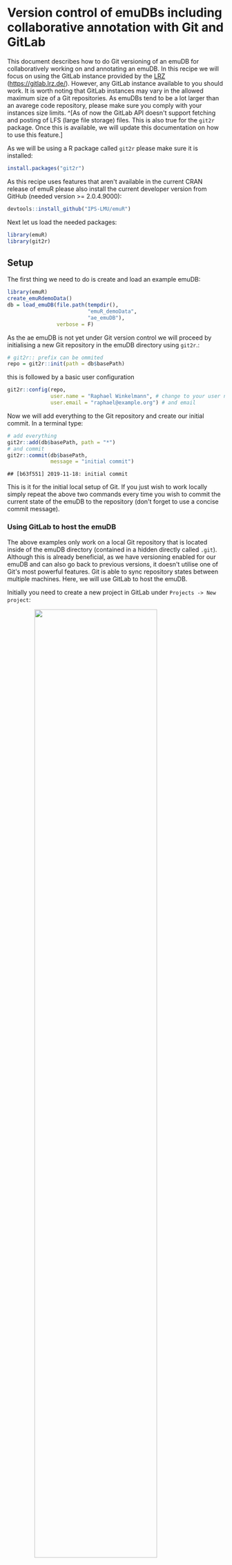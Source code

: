 # Version control of emuDBs including collaborative annotation with Git and GitLab



This document describes how to do Git versioning of an emuDB for collaboratively working on and annotating an emuDB. In this recipe we will focus on using the GitLab instance provided by the [LRZ](https://www.lrz.de/) (https://gitlab.lrz.de/). However, any GitLab instance available to you should work. It is worth noting that GitLab instances may vary in the allowed maximum size of a Git repositories. As emuDBs tend to be a lot larger than an avarege code repository, please make sure you comply with your instances size limits. ^[As of now the GitLab API doesn't support fetching and posting of LFS (large file storage) files. This is also true for the `git2r` package. Once this is available, we will update this documentation on how to use this feature.]

As we will be using a R package called `git2r` please make sure it is installed:


```r
install.packages("git2r")
```

As this recipe uses features that aren't available in the current CRAN release of emuR please also install the current developer version from GitHub (needed version >= 2.0.4.9000):


```r
devtools::install_github("IPS-LMU/emuR")
```

Next let us load the needed packages:


```r
library(emuR)
library(git2r)
```

## Setup

The first thing we need to do is create and load an example emuDB:


```r
library(emuR)
create_emuRdemoData()
db = load_emuDB(file.path(tempdir(),
                          "emuR_demoData",
                          "ae_emuDB"),
                verbose = F)
```

As the ae emuDB is not yet under Git version control we will proceed by initialising a new Git repository in the emuDB directory using `git2r`.:


```r
# git2r:: prefix can be ommited
repo = git2r::init(path = db$basePath)
```

this is followed by a basic user configuration 


```r
git2r::config(repo, 
              user.name = "Raphael Winkelmann", # change to your user name
              user.email = "raphael@example.org") # and email
```

Now we will add everything to the Git repository and create our initial commit. In a terminal type:


```r
# add everything
git2r::add(db$basePath, path = "*")
# and commit
git2r::commit(db$basePath, 
              message = "initial commit")
```

```
## [b63f551] 2019-11-18: initial commit
```

This is it for the initial local setup of Git. If you just wish to work locally simply repeat the above two commands every time you wish to commit the current state of the emuDB to the repository (don't forget to use a concise commit message).

### Using GitLab to host the emuDB

The above examples only work on a local Git repository that is located inside of the emuDB directory (contained in a hidden directly called `.git`). Although this is already beneficial, as we have versioning enabled for our emuDB and can also go back to previous versions, it doesn't utilise one of Git's most powerful features. Git is able to sync repository states between multiple machines. Here, we will use GitLab to host the emuDB.

Initially you need to create a new project in GitLab under `Projects -> New project`:

<img src="pics/GitLab-newProject1.png" width="75%" style="display: block; margin: auto;" />

that has the same name as the emuDB:

<img src="pics/GitLab-newProject2.png" width="75%" style="display: block; margin: auto;" />

Make sure to change the `Project slug` to match the casing (\_emuDB vs. emudb) of the database suffix. The URL of the repository should now be something like: https://gitlab.lrz.de/raphywink/ae_emuDB.git. Next, we will add the newly created remote repo to the configuration of the local repo. In the R console type:


```r
git2r::remote_add(db$basePath, 
                  name = "origin", 
                  url = "https://gitlab.lrz.de/raphywink/ae_emuDB.git")
```

To be allowed to push to the remote repository we will use personal access tokens provided by GitLab. In GitLab navigate to `Settings` -> `Access Tokens` and create a personal access token with a fitting name and an **api** scope.

<img src="pics/GitLab-AccessTokens.png" width="75%" style="display: block; margin: auto;" />

Once a private token was created and copied, add the following line to your `$HOME/.Renviron` file (the location of the `.Renviron` file may vary on Windows):


```r
GITLAB_PAT="reQFspQnbCHbvTfHjwfP" # replace with own access token
```

Adding this token to your `.Renviron` file has the advantage that you will not have to include your token as part of your R scripts which makes your scripts transferable. As the `.Renviron` file is read during R's start-up please close and reopen RStudio.

A note on security: personal access tokens like the above grant full access to your GitLab account. It is therefore to be treated the same way a password is! In other words: Is is meant for your eyes only. If a token gets lost or stolen please revoke the token immediately (GitLab: `Settings` -> `Access Tokens` -> `Revoke`)!!!!

Now the token is set up, we can use it to push the emuDB to the GitLab instance:


```r
git2r::push(db$basePath, 
            name = "origin",
            refspec = "refs/heads/master",
            set_upstream = TRUE,
            credentials = git2r::cred_token(token = "GITLAB_PAT"))
```

To pull any changes from the remote repository simply type:


```r
git2r::pull(db$basePath, 
            credentials = git2r::cred_token(token = "GITLAB_PAT"))
```

## Collaborating with others

If you wish others to access and/or collaborate with you on the database you simply have to add them as "Project members" in GitLab. Under `Project -> Settings -> Members` select your collaborator and choose "Maintainer" (read and write access) as their role permission:

<img src="pics/GitLab-addMember.png" width="75%" style="display: block; margin: auto;" />

Once this is set, the collaborator is able to clone the repository using their own credentials:


```r
git2r::clone(url = "https://gitlab.lrz.de/raphywink/ae_emuDB.git",
             local_path = "save/in/this/dir",
             credentials = git2r::cred_token(token = "GITLAB_PAT"))
```

### Default work-flow

When collaborating with multiple people it is usually a good idea to do the following:

1.) **every time** before you start working on an emuDB get the newest version:


```r
git2r::pull(db$basePath, 
            credentials = git2r::cred_token(token = "GITLAB_PAT"))
```

2.) once you have made changes that you wish to share, create a new commit and push it to the remote repository so the others can access your changes:


```r
# add everything with "*"
git2r::add(db$basePath, "*")
git2r::commit(db$basePath, 
              message = "added new bundleList")
```


### Assigning bundles to annotators

How the EMU-SDMS handles user management/collaborative annotations is quite simple. Within an emuDB you can create an optional directory called `bundleLists/`. Within that directory you can place so called bundle list JSON files. An example of such a file is shown below.


```json
[
    {
        "session": "0000",
        "name": "msajc012",
        "comment": "slight due",
        "finishedEditing": false
    },
    {
        "session": "0000",
        "name": "msajc010",
        "comment": "",
        "finishedEditing": false
    }
...
```

These files describe what bundles are allocated to a certain user. The name of the files indicate which user the assignment belongs to e.g. `raphael.winkelmann_bundleList.json`. As of emuR version 2.0.4.9000 (currently only available on GitHub with `devtools::install_github("IPS-LMU/emuR")`) it is possible to read and write these bundle lists:


```r
# list all files in session "0000"
bndls = list_bundles(db, 
                     session = "0000")
# write these to a bundle list called raphael.winkelmann
# therefore assigning them to that user 
write_bundleList(db, 
                 name = "raphael.winkelmann", 
                 bndls)
```

```
## [1] "INFO: No bundleList dir found in emuDB (path: /tmp/RtmpGvTtMi/emuR_demoData/ae_emuDB/bundleLists)! Creating directory..."
```

```r
# and read that bundle list to check its content
read_bundleList(db, 
                name = "raphael.winkelmann")
```

```
## # A tibble: 7 x 4
##   session name     comment finishedEditing
##   <chr>   <chr>    <chr>   <lgl>          
## 1 0000    msajc003 ""      FALSE          
## 2 0000    msajc010 ""      FALSE          
## 3 0000    msajc012 ""      FALSE          
## 4 0000    msajc015 ""      FALSE          
## 5 0000    msajc022 ""      FALSE          
## 6 0000    msajc023 ""      FALSE          
## 7 0000    msajc057 ""      FALSE
```

This newly created `raphael.winkelmann_bundleList.json` file now has to be added to the repository, commited and pushed to GitLab:


```r
# add everything with "*" as nothing else has changed
git2r::add(db$basePath, "*")
git2r::commit(db$basePath, 
              message = "added new bundleList")
# and push to GitLab
git2r::push(db$basePath, 
            credentials = git2r::cred_token(token = "GITLAB_PAT"))
```

Next, the annotator would have to be added to the GitLab repository as a collaborator so she/he has read and write access.

### Pointing the EMU-webApp to the GitLab repository

As of version 1.1.0 of the EMU-webApp it can communicate directly with a emuDB repository hosted by GitLab. Pointing the EMU-webApp to a GitLab repository is achieved using URL parameters. The URL parameters are as follows:

- `autoConnect=true`: automatically connect to the instance (obligatory)
- `comMode=GITLAB`: communication mode = "GITLAB" (using the GitLab API)
- `gitlabURL=https://gitlab.lrz.de`: URL of GitLab instance
- `projectID=44728`: project ID (see project page of GitLab determine the projects ID)
- `emuDBname=ae`: name of emuDB used to identify `_DBconfig.json` prefix
- `bundleListName=raphael.winkelmann`: name of bundleList to access
- `privateToken=reQFspQnbCHbvTfHjwfP`: used for read and write access

These URL parameters are then used to construct a URL like the following: https://ips-lmu.github.io/EMU-webApp/?autoConnect=true&comMode=GITLAB&gitlabURL=https:%2F%2Fgitlab.lrz.de&projectID=44728&emuDBname=ae&bundleListName=test.user&privateToken=reQFspQnbCHbvTfHjwfP

This step is usually performed by the project maintainer and the URLs are simply sent to the various annotators in the project. The only parameters the annotators have to set themselfs is their `privateToken`s. Once the link is opened in a browser, the EMU-webApp will have full read and write access to the repository and should open the first bundle in the bundle list automatically. On save a new commit is added to the repository of the updates made.

#### Caveat

As the annotators have full read and write access to the GitLab emuDB repository, they could in theory edit/delete things that were not assigned to them via the bundle list mechanism. Currently the only way to avoid this is by creating separate emuDB repos for each annotator. However, remember that you are using a distributed Git repository, so in most cases you can simply go back in time if something gets deleted.


### What about my R scripts / other files?

Although ultimately up to the user (the possibilities with Git are basically endless), we recommend keeping the analysis scripts separate from the emuDB for a better separation of concerns (e.g. you might want to share your database but not your "messy" analysis script :-)). This can for example be done using a new R Studio project (`File -> New Project...` in R Studio) which once again is put under Git version control (usually no Git-LFS necessary). If a combination of the emuDB and the analysis Project is desired I would recommend looking into Git submodules: https://git-scm.com/book/en/v2/Git-Tools-Submodules
